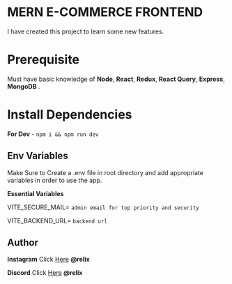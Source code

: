 # MERN E-COMMERCE FRONTEND

I have created this project to learn some new features.

# Prerequisite

Must have basic knowledge of **Node**, **React**, **Redux**, **React Query**, **Express**, **MongoDB** .

# Install Dependencies

**For Dev** - `npm i && npm run dev`

## Env Variables

Make Sure to Create a .env file in root directory and add appropriate variables in order to use the app.

**Essential Variables**

VITE_SECURE_MAIL= `admin email for top priority and security`

VITE_BACKEND_URL= `backend url`

## Author

**Instagram** Click [Here](https://www.instagram.com/ig_relix/) **@relix**

**Discord** Click [Here](https://discord.com/users/440030380888817684) **@relix**
